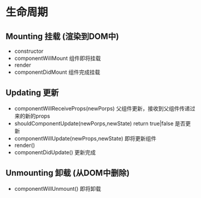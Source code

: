 # 生命周期 

## Mounting 挂载 (渲染到DOM中)

- constructor
- componentWillMount 组件即将挂载
- render
- componentDidMount  组件完成挂载

## Updating 更新

- componentWillReceiveProps(newPorps) 父组件更新，接收到父组件传递过来的新的props
- shouldComponentUpdate(newPorps,newState) return true|false 是否更新
- componentWillUpdate(newProps,newState) 即将更新组件
- render()
- componentDidUpdate() 更新完成

## Unmounting 卸载 (从DOM中删除)

- componentWillUnmount() 即将卸载
